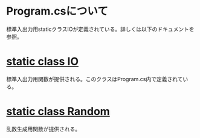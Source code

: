# Program.csについて
標準入出力用staticクラスIOが定義されている。詳しくは以下のドキュメントを参照。
# [static class IO](./IO.md)
標準入出力用関数が提供される。このクラスはProgram.cs内で定義されている。
# [static class Random](./Random.md)
乱数生成用関数が提供される。
